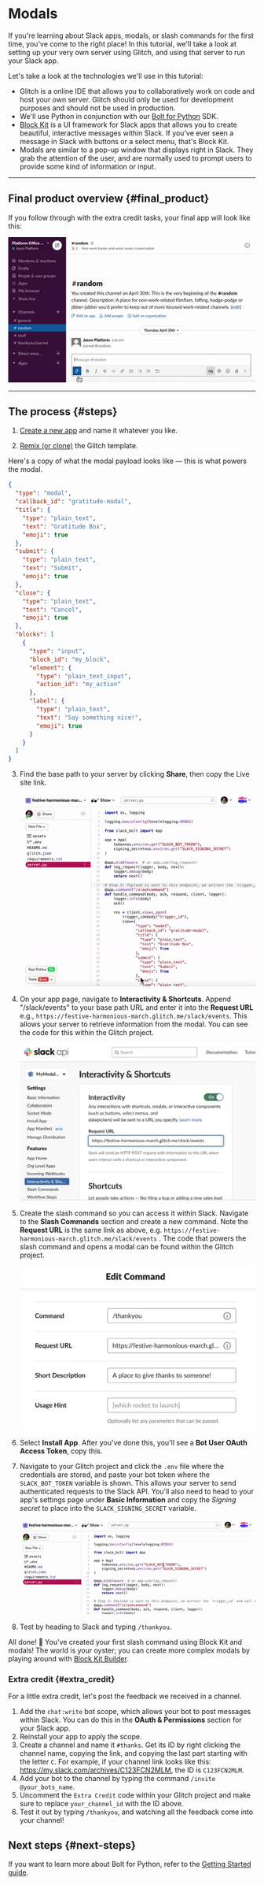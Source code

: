 # Modals

If you're learning about Slack apps, modals, or slash commands for the first time, you've come to the right place! In this tutorial, we'll take a look at setting up your very own server using Glitch, and using that server to run your Slack app. 

Let's take a look at the technologies we'll use in this tutorial:

* Glitch is a online IDE that allows you to collaboratively work on code and host your own server. Glitch should only be used for development purposes and should not be used in production.
* We'll use Python in conjunction with our [Bolt for Python](https://github.com/SlackAPI/bolt-python) SDK.
* [Block Kit](https://docs.slack.dev/block-kit/) is a UI framework for Slack apps that allows you to create beautiful, interactive messages within Slack. If you've ever seen a message in Slack with buttons or a select menu, that's Block Kit.
* Modals are similar to a pop-up window that displays right in Slack. They grab the attention of the user, and are normally used to prompt users to provide some kind of information or input.

---

## Final product overview {#final_product}
If you follow through with the extra credit tasks, your final app will look like this:

![Final product](final_product.gif)

---

## The process {#steps}

1. [Create a new app](https://api.slack.com/apps/new) and name it whatever you like.

2. [Remix (or clone)](https://glitch.com/edit/#!/remix/intro-to-modals-bolt) the Glitch template.

Here's a copy of what the modal payload looks like &mdash; this is what powers the modal.

```json
{
  "type": "modal",
  "callback_id": "gratitude-modal",
  "title": {
    "type": "plain_text",
    "text": "Gratitude Box",
    "emoji": true
  },
  "submit": {
    "type": "plain_text",
    "text": "Submit",
    "emoji": true
  },
  "close": {
    "type": "plain_text",
    "text": "Cancel",
    "emoji": true
  },
  "blocks": [
    {
      "type": "input",
      "block_id": "my_block",
      "element": {
        "type": "plain_text_input",
        "action_id": "my_action"
      },
      "label": {
        "type": "plain_text",
        "text": "Say something nice!",
        "emoji": true
      }
    }
  ]
}
```

3. Find the base path to your server by clicking **Share**, then copy the Live site link.

	![Get the base link](base_link.gif)

4. On your app page, navigate to **Interactivity & Shortcuts**. Append "/slack/events" to your base path URL and enter it into the **Request URL** e.g., `https://festive-harmonious-march.glitch.me/slack/events`.  This allows your server to retrieve information from the modal. You can see the code for this within the Glitch project.

	![Interactivity URL](interactivity_url.png)

5. Create the slash command so you can access it within Slack. Navigate to the **Slash Commands** section and create a new command. Note the **Request URL** is the same link as above, e.g. `https://festive-harmonious-march.glitch.me/slack/events` . The code that powers the slash command and opens a modal can be found within the Glitch project.

	![Slash command details](slash_command.png)

6. Select **Install App**. After you've done this, you'll see a **Bot User OAuth Access Token**, copy this.

7. Navigate to your Glitch project and click the `.env` file where the credentials are stored, and paste your bot token where the `SLACK_BOT_TOKEN` variable is shown. This allows your server to send authenticated requests to the Slack API. You'll also need to head to your app's settings page under **Basic Information** and copy the _Signing secret_ to place into the `SLACK_SIGNING_SECRET` variable. 

	![Environment variables](heart_icon.gif)

8. Test by heading to Slack and typing `/thankyou`.

All done! 🎉 You've created your first slash command using Block Kit and modals! The world is your oyster; you can create more complex modals by playing around with [Block Kit Builder](https://app.slack.com/block-kit-builder).

### Extra credit {#extra_credit}

For a little extra credit, let's post the feedback we received in a channel.

1. Add the `chat:write` bot scope, which allows your bot to post messages within Slack. You can do this in the **OAuth & Permissions** section for your Slack app.  
2. Reinstall your app to apply the scope.
3. Create a channel and name it `#thanks`.  Get its ID by right clicking the channel name, copying the link, and copying the last part starting with the letter `C`. For example, if your channel link looks like this: https://my.slack.com/archives/C123FCN2MLM, the ID is `C123FCN2MLM`. 
4. Add your bot to the channel by typing the command `/invite @your_bots_name`.
5. Uncomment the `Extra Credit` code within your Glitch project and make sure to replace `your_channel_id` with the ID above.
6. Test it out by typing `/thankyou`, and watching all the feedback come into your channel!

## Next steps {#next-steps}

If you want to learn more about Bolt for Python, refer to the [Getting Started guide](/bolt-python/getting-started).
